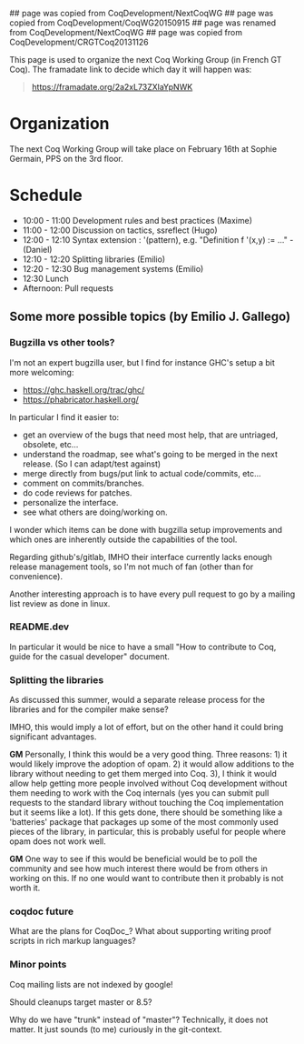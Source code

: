 \#\# page was copied from CoqDevelopment/NextCoqWG \#\# page was copied from CoqDevelopment/CoqWG20150915 \#\# page was renamed from CoqDevelopment/NextCoqWG \#\# page was copied from CoqDevelopment/CRGTCoq20131126

This page is used to organize the next Coq Working Group (in French GT Coq). The framadate link to decide which day it will happen was:

> <https://framadate.org/2a2xL73ZXlaYpNWK>

Organization
============

The next Coq Working Group will take place on February 16th at Sophie Germain, PPS on the 3rd floor.

Schedule
========

-   10:00 - 11:00 Development rules and best practices (Maxime)
-   11:00 - 12:00 Discussion on tactics, ssreflect (Hugo)
-   12:00 - 12:10 Syntax extension : '(pattern), e.g. "Definition f '(x,y) := ..." - (Daniel)
-   12:10 - 12:20 Splitting libraries (Emilio)
-   12:20 - 12:30 Bug management systems (Emilio)
-   12:30 Lunch
-   Afternoon: Pull requests

Some more possible topics (by Emilio J. Gallego)
------------------------------------------------

### Bugzilla vs other tools?

I'm not an expert bugzilla user, but I find for instance GHC's setup a bit more welcoming:

-   <https://ghc.haskell.org/trac/ghc/>
-   <https://phabricator.haskell.org/>

In particular I find it easier to:

-   get an overview of the bugs that need most help, that are untriaged, obsolete, etc...
-   understand the roadmap, see what's going to be merged in the next release. (So I can adapt/test against)
-   merge directly from bugs/put link to actual code/commits, etc...
-   comment on commits/branches.
-   do code reviews for patches.
-   personalize the interface.
-   see what others are doing/working on.

I wonder which items can be done with bugzilla setup improvements and which ones are inherently outside the capabilities of the tool.

Regarding github's/gitlab, IMHO their interface currently lacks enough release management tools, so I'm not much of fan (other than for convenience).

Another interesting approach is to have every pull request to go by a mailing list review as done in linux.

### README.dev

In particular it would be nice to have a small "How to contribute to Coq, guide for the casual developer" document.

### Splitting the libraries

As discussed this summer, would a separate release process for the libraries and for the compiler make sense?

IMHO, this would imply a lot of effort, but on the other hand it could bring significant advantages.

**GM** Personally, I think this would be a very good thing. Three reasons: 1) it would likely improve the adoption of opam. 2) it would allow additions to the library without needing to get them merged into Coq. 3), I think it would allow help getting more people involved without Coq development without them needing to work with the Coq internals (yes you can submit pull requests to the standard library without touching the Coq implementation but it seems like a lot). If this gets done, there should be something like a 'batteries' package that packages up some of the most commonly used pieces of the library, in particular, this is probably useful for people where opam does not work well.

**GM** One way to see if this would be beneficial would be to poll the community and see how much interest there would be from others in working on this. If no one would want to contribute then it probably is not worth it.

### coqdoc future

What are the plans for CoqDoc\_? What about supporting writing proof scripts in rich markup languages?

### Minor points

Coq mailing lists are not indexed by google!

Should cleanups target master or 8.5?

Why do we have "trunk" instead of "master"? Technically, it does not matter. It just sounds (to me) curiously in the git-context.
